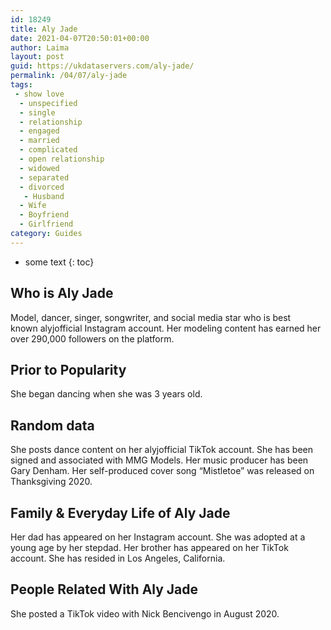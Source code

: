 ```yaml
---
id: 18249
title: Aly Jade
date: 2021-04-07T20:50:01+00:00
author: Laima
layout: post
guid: https://ukdataservers.com/aly-jade/
permalink: /04/07/aly-jade
tags:
 - show love
  - unspecified
  - single
  - relationship
  - engaged
  - married
  - complicated
  - open relationship
  - widowed
  - separated
  - divorced
   - Husband
  - Wife
  - Boyfriend
  - Girlfriend
category: Guides
---
```


* some text
{: toc}


## Who is Aly Jade
                  
                  
                  
Model, dancer, singer, songwriter, and social media star who is best known alyjofficial Instagram account. Her modeling content has earned her over 290,000 followers on the platform. 
                  
              
            
              
            
                
                
                
## Prior to Popularity
                  
                  
                  
She began dancing when she was 3 years old. 
                  
              
            
              
            
                
                
                
## Random data
                  
                  
                  
She posts dance content on her alyjofficial TikTok account. She has been signed and associated with MMG Models. Her music producer has been Gary Denham. Her self-produced cover song &#8220;Mistletoe&#8221; was released on Thanksgiving 2020.
                  
              
            
              
            
                
                
                
## Family & Everyday Life of Aly Jade
                  
                  
                  
Her dad has appeared on her Instagram account. She was adopted at a young age by her stepdad. Her brother has appeared on her TikTok account. She has resided in Los Angeles, California.
                  
              
            
              
            
                
                
                
## People Related With Aly Jade
                  
                  
                  
She posted a TikTok video with Nick Bencivengo in August 2020. 
                  
              
            
              
            
                
              
            
              
              
            
            
              
            
          
          
          